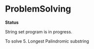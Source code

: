 # ProblemSolving

**Status**

String set program is in progress.

To solve 
5. Longest Palindromic substring
